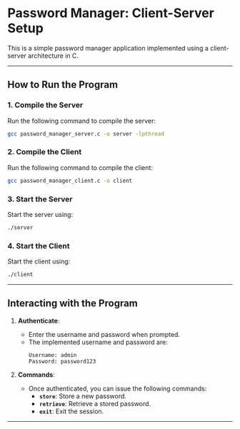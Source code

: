 
# Password Manager: Client-Server Setup

This is a simple password manager application implemented using a client-server architecture in C.

---

## How to Run the Program

### 1. Compile the Server
Run the following command to compile the server:
```bash
gcc password_manager_server.c -o server -lpthread
```

### 2. Compile the Client
Run the following command to compile the client:
```bash
gcc password_manager_client.c -o client
```

### 3. Start the Server
Start the server using:
```bash
./server
```

### 4. Start the Client
Start the client using:
```bash
./client
```

---

## Interacting with the Program

1. **Authenticate**:
   - Enter the username and password when prompted.
   - The implemented username and password are:
     ```plaintext
     Username: admin
     Password: password123
     ```

2. **Commands**:
   - Once authenticated, you can issue the following commands:
     - **`store`**: Store a new password.
     - **`retrieve`**: Retrieve a stored password.
     - **`exit`**: Exit the session.

---
